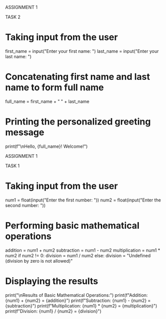 ASSIGNMENT 1 

TASK 2 

# Taking input from the user
first_name = input("Enter your first name: ")
last_name = input("Enter your last name: ")

# Concatenating first name and last name to form full name
full_name = first_name + " " + last_name

# Printing the personalized greeting message
print(f"\nHello, {full_name}! Welcome!")


ASSIGNMENT 1 

TASK 1

# Taking input from the user
num1 = float(input("Enter the first number: "))
num2 = float(input("Enter the second number: "))

# Performing basic mathematical operations
addition = num1 + num2
subtraction = num1 - num2
multiplication = num1 * num2
if num2 != 0:
    division = num1 / num2
else:
    division = "Undefined (division by zero is not allowed)"

# Displaying the results
print("\nResults of Basic Mathematical Operations:")
print(f"Addition: {num1} + {num2} = {addition}")
print(f"Subtraction: {num1} - {num2} = {subtraction}")
print(f"Multiplication: {num1} * {num2} = {multiplication}")
print(f"Division: {num1} / {num2} = {division}")
